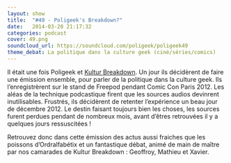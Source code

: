 ```yaml
---
layout: show
title:  "#49 - Poligeek's Breakdown?"
date:   2014-03-20 21:17:32
categories: podcast
cover: 49.png
soundcloud_url: https://soundcloud.com/poligeek/poligeek49
theme_debat: La politique dans la culture geek (ciné/séries/comics)
---
```


Il était une fois Poligeek et [Kultur Breakdown](http://kulturbreakdown.com/). Un jour ils décidèrent de faire une émission ensemble, pour parler de la politique dans la culture geek. Ils l’enregistrèrent sur le stand de Freepod pendant Comic Con Paris 2012. Les aléas de la technique podcastique firent que les sources audios devinrent inutilisables. Frustrés, ils décidèrent de retenter l’expérience un beau jour de décembre 2012. Le destin faisant toujours bien les choses, les sources furent perdues pendant de nombreux mois, avant d’êtres retrouvées il y a quelques jours ressuscitées !

Retrouvez donc dans cette émission des actus aussi fraiches que les poissons d’Ordralfabétix et un fantastique débat, animé de main de maître par nos camarades de Kultur Breakdown : Geoffroy, Mathieu et Xavier.

